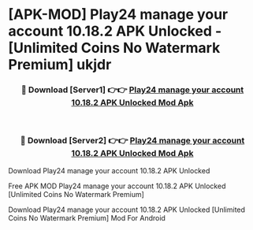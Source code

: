 # [APK-MOD] Play24  manage your account 10.18.2 APK Unlocked - [Unlimited Coins No Watermark Premium] ukjdr



<div align="center">
<h3>🔴 Download [Server1] 👉👉 <a href="https://momento.my/?title=Play24__manage_your_account_10.18.2_APK_Unlocked">Play24  manage your account 10.18.2 APK Unlocked Mod Apk</a></h3><br>

<h3>🔴 Download [Server2] 👉👉 <a href="https://momento.my/?title=Play24__manage_your_account_10.18.2_APK_Unlocked">Play24  manage your account 10.18.2 APK Unlocked Mod Apk</a></h3>
</div>



Download Play24  manage your account 10.18.2 APK Unlocked 

Free APK MOD Play24  manage your account 10.18.2 APK Unlocked [Unlimited Coins No Watermark Premium]

Download Play24  manage your account 10.18.2 APK Unlocked [Unlimited Coins No Watermark Premium] Mod For Android
